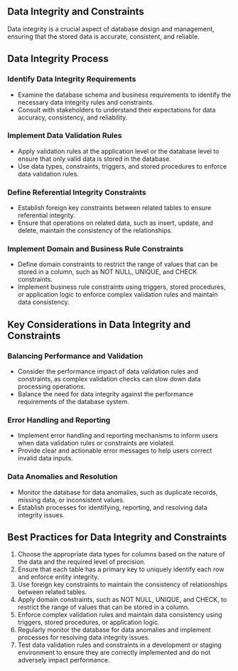 ## Data Integrity and Constraints

Data integrity is a crucial aspect of database design and management, ensuring that the stored data is accurate, consistent, and reliable.

## Data Integrity Process

### Identify Data Integrity Requirements

- Examine the database schema and business requirements to identify the necessary data integrity rules and constraints.
- Consult with stakeholders to understand their expectations for data accuracy, consistency, and reliability.

### Implement Data Validation Rules

- Apply validation rules at the application level or the database level to ensure that only valid data is stored in the database.
- Use data types, constraints, triggers, and stored procedures to enforce data validation rules.

### Define Referential Integrity Constraints

- Establish foreign key constraints between related tables to ensure referential integrity.
- Ensure that operations on related data, such as insert, update, and delete, maintain the consistency of the relationships.

### Implement Domain and Business Rule Constraints

- Define domain constraints to restrict the range of values that can be stored in a column, such as NOT NULL, UNIQUE, and CHECK constraints.
- Implement business rule constraints using triggers, stored procedures, or application logic to enforce complex validation rules and maintain data consistency.

## Key Considerations in Data Integrity and Constraints

### Balancing Performance and Validation

- Consider the performance impact of data validation rules and constraints, as complex validation checks can slow down data processing operations.
- Balance the need for data integrity against the performance requirements of the database system.

### Error Handling and Reporting

- Implement error handling and reporting mechanisms to inform users when data validation rules or constraints are violated.
- Provide clear and actionable error messages to help users correct invalid data inputs.

### Data Anomalies and Resolution

- Monitor the database for data anomalies, such as duplicate records, missing data, or inconsistent values.
- Establish processes for identifying, reporting, and resolving data integrity issues.

## Best Practices for Data Integrity and Constraints

1. Choose the appropriate data types for columns based on the nature of the data and the required level of precision.
2. Ensure that each table has a primary key to uniquely identify each row and enforce entity integrity.
3. Use foreign key constraints to maintain the consistency of relationships between related tables.
4. Apply domain constraints, such as NOT NULL, UNIQUE, and CHECK, to restrict the range of values that can be stored in a column.
5. Enforce complex validation rules and maintain data consistency using triggers, stored procedures, or application logic.
6. Regularly monitor the database for data anomalies and implement processes for resolving data integrity issues.
7. Test data validation rules and constraints in a development or staging environment to ensure they are correctly implemented and do not adversely impact performance.
